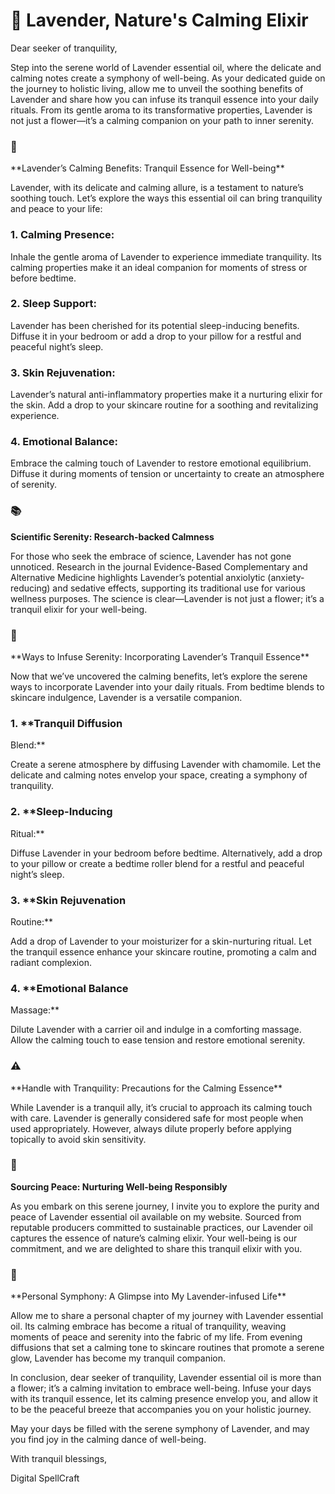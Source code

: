 # 🌿 Lavender, Nature's Calming Elixir

Dear seeker of tranquility,

Step into the serene world of Lavender essential oil, where the
delicate and calming notes create a symphony of well-being. As your
dedicated guide on the journey to holistic living, allow me to unveil
the soothing benefits of Lavender and share how you can infuse its
tranquil essence into your daily rituals. From its gentle aroma to its
transformative properties, Lavender is not just a flower—it’s a calming
companion on your path to inner serenity.

### 🌸
\*\*Lavender’s Calming Benefits: Tranquil Essence for
Well-being\*\*

Lavender, with its delicate and calming allure, is a testament to
nature’s soothing touch. Let’s explore the ways this essential oil can
bring tranquility and peace to your life:

### 1. **Calming Presence:**

Inhale the gentle aroma of Lavender to experience immediate
tranquility. Its calming properties make it an ideal companion for
moments of stress or before bedtime.

### 2. **Sleep Support:**

Lavender has been cherished for its potential sleep-inducing
benefits. Diffuse it in your bedroom or add a drop to your pillow for a
restful and peaceful night’s sleep.

### 3. **Skin Rejuvenation:**

Lavender’s natural anti-inflammatory properties make it a nurturing
elixir for the skin. Add a drop to your skincare routine for a soothing
and revitalizing experience.

### 4. **Emotional Balance:**

Embrace the calming touch of Lavender to restore emotional
equilibrium. Diffuse it during moments of tension or uncertainty to
create an atmosphere of serenity.

### 📚
**Scientific Serenity: Research-backed Calmness**

For those who seek the embrace of science, Lavender has not gone
unnoticed. Research in the journal Evidence-Based Complementary and
Alternative Medicine highlights Lavender’s potential anxiolytic
(anxiety-reducing) and sedative effects, supporting its traditional use
for various wellness purposes. The science is clear—Lavender is not just
a flower; it’s a tranquil elixir for your well-being.

### 🌿
\*\*Ways to Infuse Serenity: Incorporating Lavender’s Tranquil
Essence\*\*

Now that we’ve uncovered the calming benefits, let’s explore the
serene ways to incorporate Lavender into your daily rituals. From
bedtime blends to skincare indulgence, Lavender is a versatile
companion.

### 1. \*\*Tranquil Diffusion
Blend:\*\*

Create a serene atmosphere by diffusing Lavender with chamomile. Let
the delicate and calming notes envelop your space, creating a symphony
of tranquility.

### 2. \*\*Sleep-Inducing
Ritual:\*\*

Diffuse Lavender in your bedroom before bedtime. Alternatively, add a
drop to your pillow or create a bedtime roller blend for a restful and
peaceful night’s sleep.

### 3. \*\*Skin Rejuvenation
Routine:\*\*

Add a drop of Lavender to your moisturizer for a skin-nurturing
ritual. Let the tranquil essence enhance your skincare routine,
promoting a calm and radiant complexion.

### 4. \*\*Emotional Balance
Massage:\*\*

Dilute Lavender with a carrier oil and indulge in a comforting
massage. Allow the calming touch to ease tension and restore emotional
serenity.

### ⚠️
\*\*Handle with Tranquility: Precautions for the Calming
Essence\*\*

While Lavender is a tranquil ally, it’s crucial to approach its
calming touch with care. Lavender is generally considered safe for most
people when used appropriately. However, always dilute properly before
applying topically to avoid skin sensitivity.

### 🌸
**Sourcing Peace: Nurturing Well-being Responsibly**

As you embark on this serene journey, I invite you to explore the
purity and peace of Lavender essential oil available on my website.
Sourced from reputable producers committed to sustainable practices, our
Lavender oil captures the essence of nature’s calming elixir. Your
well-being is our commitment, and we are delighted to share this
tranquil elixir with you.

### 🌿
\*\*Personal Symphony: A Glimpse into My Lavender-infused
Life\*\*

Allow me to share a personal chapter of my journey with Lavender
essential oil. Its calming embrace has become a ritual of tranquility,
weaving moments of peace and serenity into the fabric of my life. From
evening diffusions that set a calming tone to skincare routines that
promote a serene glow, Lavender has become my tranquil companion.

In conclusion, dear seeker of tranquility, Lavender essential oil is
more than a flower; it’s a calming invitation to embrace well-being.
Infuse your days with its tranquil essence, let its calming presence
envelop you, and allow it to be the peaceful breeze that accompanies you
on your holistic journey.

May your days be filled with the serene symphony of Lavender, and may
you find joy in the calming dance of well-being.

With tranquil blessings, 

Digital SpellCraft
